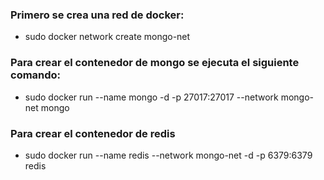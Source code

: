 ### Primero se crea una red de docker:

* sudo docker network create mongo-net

### Para crear el contenedor de mongo se ejecuta el siguiente comando:

* sudo docker run --name mongo -d -p 27017:27017 --network mongo-net mongo

### Para crear el contenedor de redis

* sudo docker run --name redis --network mongo-net -d -p 6379:6379 redis

